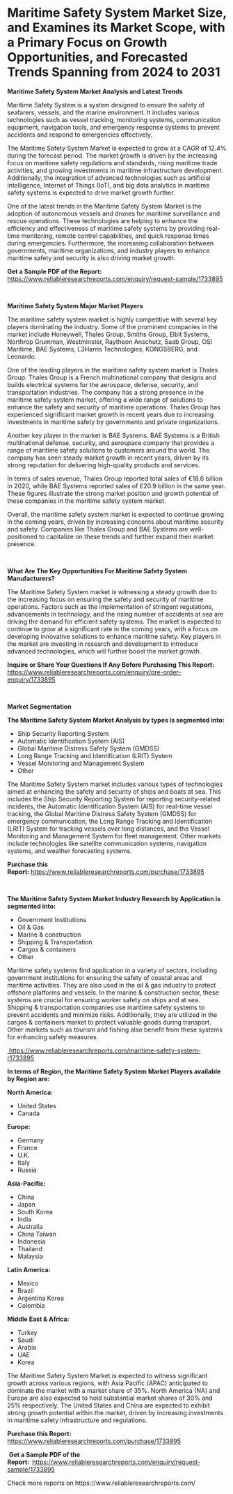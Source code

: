 <p><h1>Maritime Safety System Market Size, and Examines its Market Scope, with a Primary Focus on Growth Opportunities, and Forecasted Trends Spanning from 2024 to 2031</h1></p><p><strong>Maritime Safety System Market Analysis and Latest Trends</strong></p>
<p><p>Maritime Safety System is a system designed to ensure the safety of seafarers, vessels, and the marine environment. It includes various technologies such as vessel tracking, monitoring systems, communication equipment, navigation tools, and emergency response systems to prevent accidents and respond to emergencies effectively.</p><p>The Maritime Safety System Market is expected to grow at a CAGR of 12.4% during the forecast period. The market growth is driven by the increasing focus on maritime safety regulations and standards, rising maritime trade activities, and growing investments in maritime infrastructure development. Additionally, the integration of advanced technologies such as artificial intelligence, Internet of Things (IoT), and big data analytics in maritime safety systems is expected to drive market growth further.</p><p>One of the latest trends in the Maritime Safety System Market is the adoption of autonomous vessels and drones for maritime surveillance and rescue operations. These technologies are helping to enhance the efficiency and effectiveness of maritime safety systems by providing real-time monitoring, remote control capabilities, and quick response times during emergencies. Furthermore, the increasing collaboration between governments, maritime organizations, and industry players to enhance maritime safety and security is also driving market growth.</p></p>
<p><strong>Get a Sample PDF of the Report:&nbsp;</strong> <a href="https://www.reliableresearchreports.com/enquiry/request-sample/1733895">https://www.reliableresearchreports.com/enquiry/request-sample/1733895</a></p>
<p>&nbsp;</p>
<p><strong>Maritime Safety System Major Market Players</strong></p>
<p><p>The maritime safety system market is highly competitive with several key players dominating the industry. Some of the prominent companies in the market include Honeywell, Thales Group, Smiths Group, Elbit Systems, Northrop Grumman, Westminster, Raytheon Anschutz, Saab Group, OSI Maritime, BAE Systems, L3Harris Technologies, KONGSBERG, and Leonardo.</p><p>One of the leading players in the maritime safety system market is Thales Group. Thales Group is a French multinational company that designs and builds electrical systems for the aerospace, defense, security, and transportation industries. The company has a strong presence in the maritime safety system market, offering a wide range of solutions to enhance the safety and security of maritime operations. Thales Group has experienced significant market growth in recent years due to increasing investments in maritime safety by governments and private organizations.</p><p>Another key player in the market is BAE Systems. BAE Systems is a British multinational defense, security, and aerospace company that provides a range of maritime safety solutions to customers around the world. The company has seen steady market growth in recent years, driven by its strong reputation for delivering high-quality products and services.</p><p>In terms of sales revenue, Thales Group reported total sales of €18.6 billion in 2020, while BAE Systems reported sales of £20.9 billion in the same year. These figures illustrate the strong market position and growth potential of these companies in the maritime safety system market.</p><p>Overall, the maritime safety system market is expected to continue growing in the coming years, driven by increasing concerns about maritime security and safety. Companies like Thales Group and BAE Systems are well-positioned to capitalize on these trends and further expand their market presence.</p></p>
<p>&nbsp;</p>
<p><strong>What Are The Key Opportunities For Maritime Safety System Manufacturers?</strong></p>
<p><p>The Maritime Safety System market is witnessing a steady growth due to the increasing focus on ensuring the safety and security of maritime operations. Factors such as the implementation of stringent regulations, advancements in technology, and the rising number of accidents at sea are driving the demand for efficient safety systems. The market is expected to continue to grow at a significant rate in the coming years, with a focus on developing innovative solutions to enhance maritime safety. Key players in the market are investing in research and development to introduce advanced technologies, which will further boost the market growth.</p></p>
<p><strong>Inquire or Share Your Questions If Any Before Purchasing This Report:</strong> <a href="https://www.reliableresearchreports.com/enquiry/pre-order-enquiry/1733895">https://www.reliableresearchreports.com/enquiry/pre-order-enquiry/1733895</a></p>
<p>&nbsp;</p>
<p><strong>Market Segmentation</strong></p>
<p><strong>The Maritime Safety System Market Analysis by types is segmented into:</strong></p>
<p><ul><li>Ship Security Reporting System</li><li>Automatic Identification System (AIS)</li><li>Global Maritime Distress Safety System (GMDSS)</li><li>Long Range Tracking and Identification (LRIT) System</li><li>Vessel Monitoring and Management System</li><li>Other</li></ul></p>
<p><p>The Maritime Safety System market includes various types of technologies aimed at enhancing the safety and security of ships and boats at sea. This includes the Ship Security Reporting System for reporting security-related incidents, the Automatic Identification System (AIS) for real-time vessel tracking, the Global Maritime Distress Safety System (GMDSS) for emergency communication, the Long Range Tracking and Identification (LRIT) System for tracking vessels over long distances, and the Vessel Monitoring and Management System for fleet management. Other markets include technologies like satellite communication systems, navigation systems, and weather forecasting systems.</p></p>
<p><strong>Purchase this Report:&nbsp;</strong><a href="https://www.reliableresearchreports.com/purchase/1733895">https://www.reliableresearchreports.com/purchase/1733895</a></p>
<p>&nbsp;</p>
<p><strong>The Maritime Safety System Market Industry Research by Application is segmented into:</strong></p>
<p><ul><li>Government Institutions</li><li>Oil & Gas</li><li>Marine & construction</li><li>Shipping & Transportation</li><li>Cargos & containers</li><li>Other</li></ul></p>
<p><p>Maritime safety systems find application in a variety of sectors, including government institutions for ensuring the safety of coastal areas and maritime activities. They are also used in the oil & gas industry to protect offshore platforms and vessels. In the marine & construction sector, these systems are crucial for ensuring worker safety on ships and at sea. Shipping & transportation companies use maritime safety systems to prevent accidents and minimize risks. Additionally, they are utilized in the cargos & containers market to protect valuable goods during transport. Other markets such as tourism and fishing also benefit from these systems for enhancing safety measures.</p></p>
<p><a href="https://www.reliableresearchreports.com/maritime-safety-system-r1733895">&nbsp;https://www.reliableresearchreports.com/maritime-safety-system-r1733895</a></p>
<p><strong>In terms of Region, the Maritime Safety System Market Players available by Region are:</strong></p>
<p>
    <p> <strong> North America: </strong>
        <ul>
            <li>United States</li>
            <li>Canada</li>
        </ul>
        </p> 
    <p> <strong> Europe: </strong>
        <ul>
            <li>Germany</li>
            <li>France</li>
            <li>U.K.</li>
            <li>Italy</li>
            <li>Russia</li>
        </ul>
        </p> 
    <p> <strong> Asia-Pacific: </strong>
        <ul>
            <li>China</li>
            <li>Japan</li>
            <li>South Korea</li>
            <li>India</li>
            <li>Australia</li>
            <li>China Taiwan</li>
            <li>Indonesia</li>
            <li>Thailand</li>
            <li>Malaysia</li>
        </ul>
        </p> 
    <p> <strong> Latin America: </strong>
        <ul>
            <li>Mexico</li>
            <li>Brazil</li>
            <li>Argentina Korea</li>
            <li>Colombia</li>
        </ul>
        </p> 
    <p> <strong> Middle East & Africa: </strong>
        <ul>
            <li>Turkey</li>
            <li>Saudi</li>
            <li>Arabia</li>
            <li>UAE</li>
            <li>Korea</li>
        </ul>
    </p>
    </p>
<p><p>The Maritime Safety System Market is expected to witness significant growth across various regions, with Asia Pacific (APAC) anticipated to dominate the market with a market share of 35%. North America (NA) and Europe are also expected to hold substantial market shares of 30% and 25% respectively. The United States and China are expected to exhibit strong growth potential within the market, driven by increasing investments in maritime safety infrastructure and regulations.</p></p>
<p><strong>Purchase this Report: </strong><a href="https://www.reliableresearchreports.com/purchase/1733895">https://www.reliableresearchreports.com/purchase/1733895</a></p>
<p>&nbsp;<strong>Get a Sample PDF of the Report:&nbsp;&nbsp;</strong><a href="https://www.reliableresearchreports.com/enquiry/request-sample/1733895">https://www.reliableresearchreports.com/enquiry/request-sample/1733895</a></p>
<p><strong></strong></p>
<p>Check more reports on https://www.reliableresearchreports.com/</p>